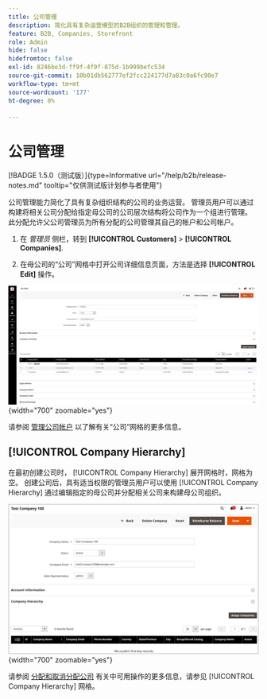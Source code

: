 ```yaml
---
title: 公司管理
description: 简化具有复杂运营模型的B2B组织的管理和管理。
feature: B2B, Companies, Storefront
role: Admin
hide: false
hidefromtoc: false
exl-id: 8246be3d-ff9f-4f9f-875d-1b999befc534
source-git-commit: 10b01db562777ef2fcc224177d7a83c0a6fc90e7
workflow-type: tm+mt
source-wordcount: '177'
ht-degree: 0%

---
```


# 公司管理

[!BADGE 1.5.0（测试版）]{type=Informative url="/help/b2b/release-notes.md" tooltip="仅供测试版计划参与者使用"}

公司管理能力简化了具有复杂组织结构的公司的业务运营。 管理员用户可以通过构建将相关公司分配给指定母公司的公司层次结构将公司作为一个组进行管理。 此分配允许父公司管理员为所有分配的公司管理其自己的帐户和公司帐户。

1. 在 _管理员_ 侧栏，转到 **[!UICONTROL Customers]** > **[!UICONTROL Companies]**.

1. 在母公司的“公司”网格中打开公司详细信息页面，方法是选择 **[!UICONTROL Edit]** 操作。

![公司网格](./assets/company-detail-view.png){width="700" zoomable="yes"}

请参阅 [管理公司帐户](account-company-manage.md) 以了解有关“公司”网格的更多信息。

## [!UICONTROL Company Hierarchy]

在最初创建公司时， [!UICONTROL Company Hierarchy] 展开网格时，网格为空。 创建公司后，具有适当权限的管理员用户可以使用 [!UICONTROL Company Hierarchy] 通过编辑指定的母公司并分配相关公司来构建母公司组织。

![公司层次结构网格](./assets/company-hierarchy-grid.png){width="700" zoomable="yes"}

请参阅 [分配和取消分配公司](assign-companies.md) 有关中可用操作的更多信息，请参见 [!UICONTROL Company Hierarchy] 网格。
